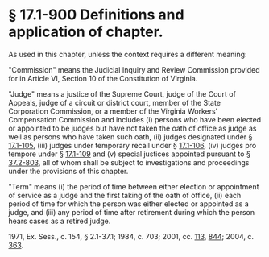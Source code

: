 # § 17.1-900 Definitions and application of chapter.

<p>As used in this chapter, unless the context requires a different meaning:</p><p>"Commission" means the Judicial Inquiry and Review Commission provided for in Article VI, Section 10 of the Constitution of Virginia.</p><p>"Judge" means a justice of the Supreme Court, judge of the Court of Appeals, judge of a circuit or district court, member of the State Corporation Commission, or a member of the Virginia Workers' Compensation Commission and includes (i) persons who have been elected or appointed to be judges but have not taken the oath of office as judge as well as persons who have taken such oath, (ii) judges designated under § <a href='http://law.lis.virginia.gov/vacode/17.1-105/'>17.1-105</a>, (iii) judges under temporary recall under § <a href='http://law.lis.virginia.gov/vacode/17.1-106/'>17.1-106</a>, (iv) judges pro tempore under § <a href='http://law.lis.virginia.gov/vacode/17.1-109/'>17.1-109</a> and (v) special justices appointed pursuant to § <a href='http://law.lis.virginia.gov/vacode/37.2-803/'>37.2-803</a>, all of whom shall be subject to investigations and proceedings under the provisions of this chapter.</p><p>"Term" means (i) the period of time between either election or appointment of service as a judge and the first taking of the oath of office, (ii) each period of time for which the person was either elected or appointed as a judge, and (iii) any period of time after retirement during which the person hears cases as a retired judge.</p><p>1971, Ex. Sess., c. 154, § 2.1-37.1; 1984, c. 703; 2001, cc. <a href='http://lis.virginia.gov/cgi-bin/legp604.exe?011+ful+CHAP0113'>113</a>, <a href='http://lis.virginia.gov/cgi-bin/legp604.exe?011+ful+CHAP0844'>844</a>; 2004, c. <a href='http://lis.virginia.gov/cgi-bin/legp604.exe?041+ful+CHAP0363'>363</a>.</p>